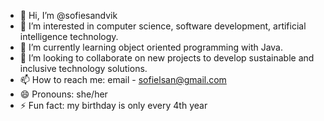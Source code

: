 - 👋 Hi, I’m @sofiesandvik
- 👀 I’m interested in computer science, software development, artificial intelligence technology.
- 🌱 I’m currently learning object oriented programming with Java.
- 💞️ I’m looking to collaborate on new projects to develop sustainable and inclusive technology solutions. 
- 📫 How to reach me: email - sofielsan@gmail.com
- 😄 Pronouns: she/her
- ⚡ Fun fact: my birthday is only every 4th year

<!---
sofiesandvik/sofiesandvik is a ✨ special ✨ repository because its `README.md` (this file) appears on your GitHub profile.
You can click the Preview link to take a look at your changes.
--->
